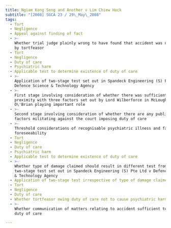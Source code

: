 ```yaml
---
title: Ngiam Kong Seng and Another v Lim Chiew Hock
subtitle: "[2008] SGCA 23 / 29\_May\_2008"
tags:
  - Tort
  - Negligence
  - Appeal against finding of fact
  - >-
    Whether trial judge plainly wrong to have found that accident was not caused
    by tortfeasor
  - Tort
  - Negligence
  - Duty of care
  - Psychiatric harm
  - Applicable test to determine existence of duty of care
  - >-
    Application of two-stage test set out in Spandeck Engineering (S) Pte Ltd v
    Defence Science & Technology Agency
  - >-
    First stage involving consideration of whether there was sufficient legal
    proximity with three factors set out by Lord Wilberforce in McLoughlin v
    O\'Brian playing important role
  - >-
    Second stage involving consideration of whether there are any public policy
    factors militating against the court imposing duty of care
  - >-
    Threshold considerations of recognisable psychiatric illness and factual
    foreseeability
  - Tort
  - Negligence
  - Duty of care
  - Psychiatric harm
  - Applicable test to determine existence of duty of care
  - >-
    Whether type of damage claimed should result in different test from
    two-stage test set out in Spandeck Engineering (S) Pte Ltd v Defence Science
    & Technology Agency
  - Application of two-stage test irrespective of type of damage claimed
  - Tort
  - Negligence
  - Duty of care
  - Whether tortfeasor owing duty of care not to cause psychiatric harm
  - >-
    Whether communication of matters relating to accident sufficient to found
    duty of care

---
```


